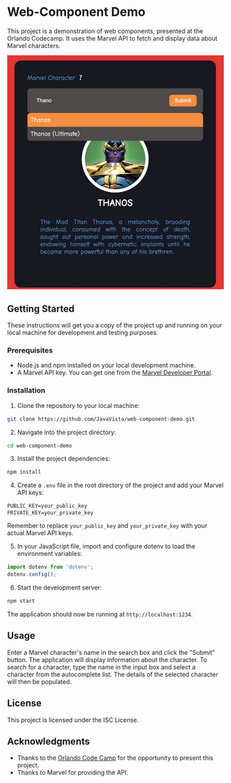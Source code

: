 
# Web-Component Demo

This project is a demonstration of web components, presented at the Orlando Codecamp. It uses the Marvel API to fetch and display data about Marvel characters.

![Web Components](/web-components-demo.jpg)

## Getting Started

These instructions will get you a copy of the project up and running on your local machine for development and testing purposes.

### Prerequisites

- Node.js and npm installed on your local development machine.
- A Marvel API key. You can get one from the [Marvel Developer Portal](https://developer.marvel.com/).

### Installation

1. Clone the repository to your local machine:

```sh
git clone https://github.com/JavaVista/web-component-demo.git
```

2. Navigate into the project directory:

```sh
cd web-component-demo
```

3. Install the project dependencies:

```sh
npm install
```

4. Create a `.env` file in the root directory of the project and add your Marvel API keys:

```env
PUBLIC_KEY=your_public_key
PRIVATE_KEY=your_private_key
```

Remember to replace `your_public_key` and `your_private_key` with your actual Marvel API keys.

5. In your JavaScript file, import and configure dotenv to load the environment variables:

```javascript
import dotenv from 'dotenv';
dotenv.config();
```

6. Start the development server:

```sh
npm start
```

The application should now be running at `http://localhost:1234`.

## Usage

Enter a Marvel character's name in the search box and click the "Submit" button. The application will display information about the character. To search for a character, type the name in the input box and select a character from the autocomplete list. The details of the selected character will then be populated.

## License

This project is licensed under the ISC License.

## Acknowledgments

- Thanks to the [Orlando Code Camp](https://orlandocodecamp.com/) for the opportunity to present this project.
- Thanks to Marvel for providing the API.
